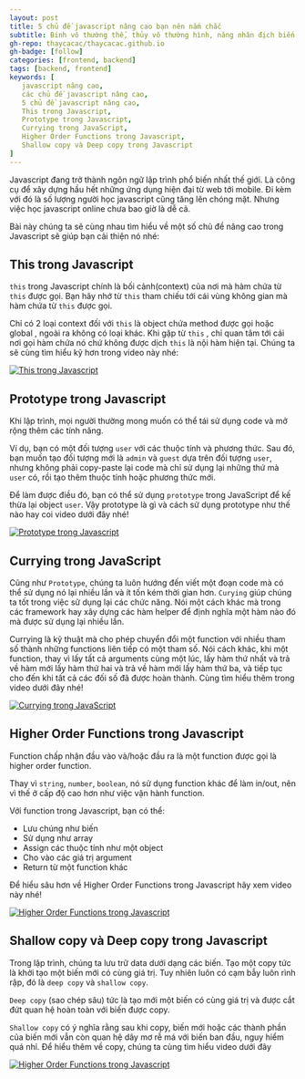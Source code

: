 ```yaml
---
layout: post
title: 5 chủ đề javascript nâng cao bạn nên nắm chắc
subtitle: Binh vô thường thế, thủy vô thường hình, năng nhân địch biến hóa nhi thủ thắng giả, vị chi thần...
gh-repo: thaycacac/thaycacac.github.io
gh-badge: [follow]
categories: [frontend, backend]
tags: [backend, frontend]
keywords: [
   javascript nâng cao,
   các chủ đề javascript nâng cao,
   5 chủ đề javascript nâng cao,
   This trong Javascript,
   Prototype trong Javascript,
   Currying trong JavaScript,
   Higher Order Functions trong Javascript,
   Shallow copy và Deep copy trong Javascript 
]
---
```


Javascript đang trở thành ngôn ngữ lập trình phổ biến nhất thế giới. Là công cụ để xây dựng hầu hết những ứng dụng hiện đại từ web tới mobile. Đi kèm với đó là số lượng người học javascript cũng tăng lên chóng mặt. Nhưng việc học javascript online chưa bao giờ là dễ cả.

Bài này chúng ta sẽ cùng nhau tìm hiểu về một số chủ đề nâng cao trong Javascript sẽ giúp bạn cải thiện nó nhé:

## This trong Javascript

`this` trong Javascript chính là bối cảnh(context) của nơi mà hàm chứa từ `this` được gọi. Bạn hãy nhớ từ `this` tham chiếu tới cái vùng không gian mà hàm chứa từ `this` được gọi.

Chỉ có 2 loại context đối với `this` là object chứa method được gọi hoặc global , ngoài ra không có loại khác. Khi gặp từ `this` , chỉ quan tâm tới cái nơi gọi hàm chứa nó chứ không được dịch `this` là nội hàm hiện tại.
Chúng ta sẽ cùng tìm hiểu kỹ hơn trong video này nhé:

[![This trong Javascript](https://i9.ytimg.com/vi_webp/NlvKvQWB2EI/mqdefault.webp?v=62218142&sqp=CPys3ZcG&rs=AOn4CLD2QfargutHCndbCNINs84kaGfDGw)](https://youtu.be/NlvKvQWB2EI)

## Prototype trong Javascript

Khi lập trình, mọi người thường mong muốn có thể tái sử dụng code và mở rộng thêm các tính năng.

Ví dụ, bạn có một đối tượng `user` với các thuộc tính và phương thức. Sau đó, bạn muốn tạo đối tượng mới là `admin` và `guest` dựa trên đối tượng `user`, nhưng không phải copy-paste lại code mà chỉ sử dụng lại những thứ mà `user` có, rồi tạo thêm thuộc tính hoặc phương thức mới.

Để làm được điều đó, bạn có thể sử dụng `prototype` trong JavaScript để kế thừa lại object `user`. Vậy prototype là gì và cách sử dụng prototype như thế nào hay coi video dưới đây nhé!

[![Prototype trong Javascript](https://i9.ytimg.com/vi_webp/ETMBVu7xWlc/mqdefault.webp?v=621de152&sqp=CKiv3ZcG&rs=AOn4CLCgXrVMjc606G98E6wtOnCpApfOMQ)](https://www.youtube.com/watch?v=ETMBVu7xWlc&ab_channel=TechMely)

## Currying trong JavaScript

Cũng như `Prototype`, chúng ta luôn hướng đến viết một đoạn code mà có thể sử dụng nó lại nhiều lần và ít tốn kém thời gian hơn. `Curying` giúp chúng ta tốt trong việc sử dụng lại các chức năng. Nói một cách khác mà trong các framework hay xây dựng các hàm helper để định nghĩa một hàm nào đó mà được sử dụng lại nhiều lần.

Currying là kỹ thuật mà cho phép chuyển đổi một function với nhiều tham số thành những functions liên tiếp có một tham số. Nói cách khác, khi một function, thay vì lấy tất cả arguments cùng một lúc, lấy hàm thứ nhất và trả về hàm mới lấy hàm thứ hai và trả về hàm mới lấy hàm thứ ba, và tiếp tục cho đến khi tất cả các đối số đã được hoàn thành. Cùng tìm hiểu thêm trong video dưới đây nhé!

[![Currying trong JavaScript](https://i9.ytimg.com/vi_webp/d6s3BXUjOy0/mqdefault.webp?v=622866a6&sqp=CNSx3ZcG&rs=AOn4CLAnXP4JCXNnT_h6n7lurhfT0HMkIw)](https://www.youtube.com/watch?v=d6s3BXUjOy0&ab_channel=TechMely)

## Higher Order Functions trong Javascript

Function chấp nhận đầu vào và/hoặc đầu ra là một function được gọi là higher order function.

Thay vì `string`, `number`, `boolean`, nó sử dụng function khác để làm in/out, nên vì thế ở cấp độ cao hơn như việc vận hành function.

Với function trong Javascript, bạn có thể:

- Lưu chúng như biến
- Sử dụng như array
- Assign các thuộc tính như một object
- Cho vào các giá trị argument
- Return từ một function khác

Để hiểu sâu hơn về Higher Order Functions trong Javascript hãy xem video này nhé!

[![Higher Order Functions trong Javascript](https://i9.ytimg.com/vi_webp/d8X241FCJNs/mqdefault.webp?v=6230a6e0&sqp=CIC03ZcG&rs=AOn4CLDwpOiYXWHXEhSohP3l2BqAyFRvXQ)](https://www.youtube.com/watch?v=d8X241FCJNs&ab_channel=TechMely)

## Shallow copy và Deep copy trong Javascript 

Trong lập trình, chúng ta lưu trữ data dưới dạng các biến. Tạo một copy tức là khởi tạo một biến mới có cùng giá trị. Tuy nhiên luôn có cạm bẫy luôn rình rập, đó là `deep copy` và `shallow copy`.

`Deep copy` (sao chép sâu) tức là tạo mới một biến có cùng giá trị và được cắt đứt quan hệ hoàn toàn với biến được copy.

`Shallow copy` có ý nghĩa rằng sau khi copy, biến mới hoặc các thành phần của biến mới vẫn còn quan hệ dây mơ rễ má với biến ban đầu, nguy hiểm quá nhỉ. Để hiểu thêm về copy, chúng ta cùng tìm hiểu video dưới đây

[![Higher Order Functions trong Javascript](https://i9.ytimg.com/vi_webp/VCsiG54IdSw/mqdefault.webp?v=623ff212&sqp=CKy23ZcG&rs=AOn4CLBAhsoT1ugMFuIBK2BlMce5U0xLgg)](https://www.youtube.com/watch?v=VCsiG54IdSw&ab_channel=TechMely)

